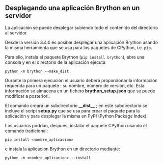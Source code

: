 Desplegando una aplicación Brython en un servidor
--------------------------------------------------------

La aplicación se puede desplegar subiendo todo el contenido del directorio
al servidor.

Desde la versión 3.4.0 es posible desplegar una aplicación Brython usando
la misma herramienta que se usa para los paquetes de CPython, i.e. `pip`.

Para ello, instala el paquete Brython (`pip install brython`),
abre una consola y en el directorio de la aplicación ejecuta:
```console
python -m brython --make_dist
```
Durante la primera ejecución el usuario deberá proporcionar la información requerida
para un paquete : su nombre, número de versión, etc. Esta información se almacena en un fichero
__brython_setup.json__ que se puede modificar a posteriori.

El comando creará un subdirectorio __\_\_dist\_\___ ; en este subdirectorio se incluye el script
__setup.py__ que se usa para crear el paquete para la aplicación y para desplegar
la misma en PyPI (Python Package Index).

Los usuarios podrían, después, instalar el paquete CPython usando el comando tradicional:
```console
pip install <nombre_aplicacion>
```
e instala la aplicación Brython en un directorio mediante:
```console
python -m <nombre_aplicacion> --install
```